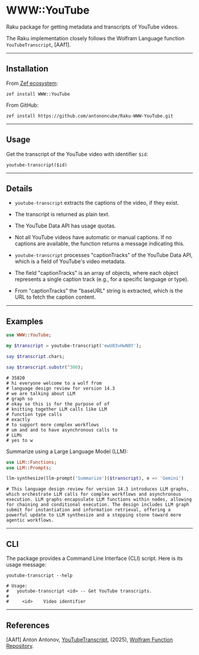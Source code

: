 # WWW::YouTube

Raku package for getting metadata and transcripts of YouTube videos.

The Raku implementation closely follows the Wolfram Language function `YouTubeTranscript`, [AAf1]. 

------

## Installation 

From [Zef ecosystem](https://raku.land):

```
zef install WWW::YouTube
```

From GitHub:

```
zef install https://github.com/antononcube/Raku-WWW-YouTube.git
```

-----

## Usage

Get the transcript of the YouTube video with identifier `$id`:

`youtube-transcript($id)` 


----

## Details

- `youtube-transcript` extracts the captions of the video, if they exist.

- The transcript is returned as plain text.

- The YouTube Data API has usage quotas.

- Not all YouTube videos have automatic or manual captions. If no captions are available, the function returns a message indicating this.

- `youtube-transcript` processes "captionTracks" of the YouTube Data API, which is a field of YouTube's video metadata.

- The field "captionTracks" is an array of objects, where each object represents a single caption track (e.g., for a specific language or type).

- From "captionTracks" the "baseURL" string is extracted, which is the URL to fetch the caption content.

-----

## Examples

```raku
use WWW::YouTube;

my $transcript = youtube-transcript('ewU83vHwN8Y');

say $transcript.chars;

say $transcript.substr(^300);
```
```
# 35820
# hi everyone welcome to a wolf from
# language design review for version 14.3
# we are talking about LLM
# graph so
# okay so this is for the purpose of of
# knitting together LLM calls like LLM
# function type calls
# exactly
# to support more complex workflows
# um and and to have asynchronous calls to
# LLMs
# yes to w
```

Summarize using a Large Language Model (LLM):

```raku
use LLM::Functions;
use LLM::Prompts;

llm-synthesize(llm-prompt('Summarize')($transcript), e => 'Gemini')
```
```
# This language design review for version 14.3 introduces LLM graphs, which orchestrate LLM calls for complex workflows and asynchronous execution. LLM graphs encapsulate LLM functions within nodes, allowing for chaining and conditional execution. The design includes LLM graph submit for instantiation and information retrieval, offering a powerful update to LLM synthesize and a stepping stone toward more agentic workflows.
```

-----

## CLI

The package provides a Command Line Interface (CLI) script. Here is its usage message:

```shell
youtube-transcript --help
```
```
# Usage:
#   youtube-transcript <id> -- Get YouTube transcripts.
#   
#     <id>    Video identifier
```

-----

## References

[AAf1] Anton Antonov,
[YouTubeTranscript](https://www.wolframcloud.com/obj/antononcube/DeployedResources/Function/YouTubeTranscript/),
(2025),
[Wolfram Function Repository](https://resources.wolframcloud.com/FunctionRepository/).